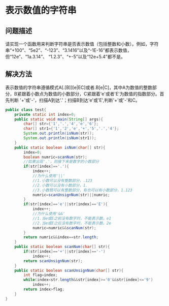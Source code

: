 # 表示数值的字符串
## 问题描述
请实现一个函数用来判断字符串是否表示数值（包括整数和小数）。例如，字符串“+100”、“5e2”、“-123”、“3.1416”以及“-1E-16”都表示数值，但“12e”、“1a.3.14”、
“1.2.3”、“+-5”以及“12e+5.4”都不是。
## 解决方法
表示数值的字符串遵循模式A[.[B]][e|EC]或者.B[e|C]，其中A为数值的整数部分，B紧跟着小数点为数值的小数部分，C紧跟着'e'或者'E'为数值的指数部分。首先判断
'+'或'-'，扫描A到达'.'；扫描B到达'e'或'E',判断'+'或'-'和C。
```java
public class test{
	private static int index=0;
	public static void main(String[] args){
		char[] str={'1','.','4','e','6'};
		char[] str1={'1','2','e','+','5','.','4'};
		System.out.println(isNum(str));
		System.out.println(isNum(str1));
	}
	public static boolean isNum(char[] str){
		index=0;
		boolean numric=scanNum(str);
		//如果出现'.'，则接下来是数字的小数部分
		if(str[index]=='.'){
			index++;
			//为什么使用'||'
			//1.小数可以没有整数部分，.123
			//2.小数可以没有小数部分，1.
			//3.小数既可以有整数部分，有也可以有小数部分，1.123
			numric=scanUnsignNum(str)||numric;
		}
		if(str[index]=='e'||str[index]=='E'){
			index++;
			//为什么使用'&&'
			//1.当e或E之前没有数字时，不能表示数。e1
			//2.当e或E之后没有数字时，不能表示数。2e
			numric=numric&&scanNum(str);
		}
		return numric&&index==str.length;
	}
	public static boolean scanNum(char[] str){
		if(str[index]=='+'||str[index]=='-')
			index++;
		return scanUnsignNum(str);
	}
	public static boolean scanUnsignNum(char[] str){
		int flag=index;
		while(index<str.length&&str[index]>='0'&&str[index]<='9')
			index++;
		return index>flag;
	}
}
```
